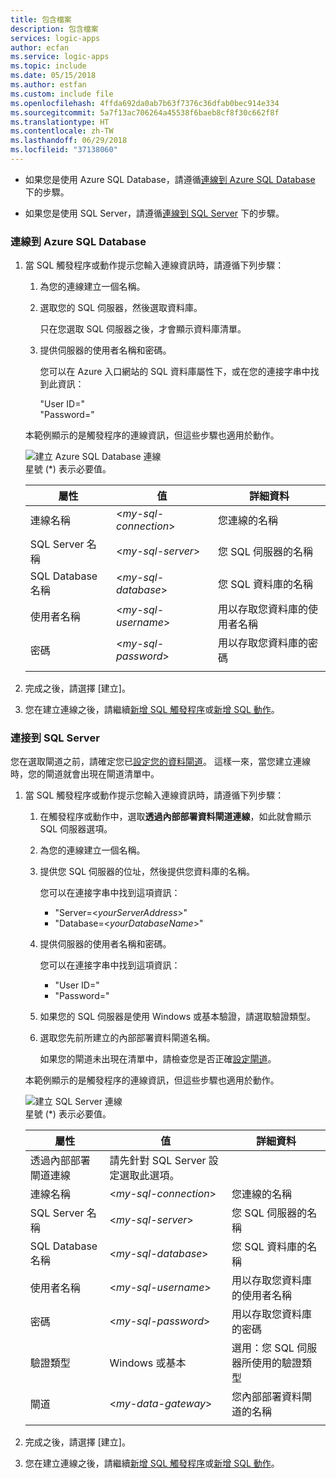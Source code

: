 ```yaml
---
title: 包含檔案
description: 包含檔案
services: logic-apps
author: ecfan
ms.service: logic-apps
ms.topic: include
ms.date: 05/15/2018
ms.author: estfan
ms.custom: include file
ms.openlocfilehash: 4ffda692da0ab7b63f7376c36dfab0bec914e334
ms.sourcegitcommit: 5a7f13ac706264a45538f6baeb8cf8f30c662f8f
ms.translationtype: HT
ms.contentlocale: zh-TW
ms.lasthandoff: 06/29/2018
ms.locfileid: "37138060"
---
```

* 如果您是使用 Azure SQL Database，請遵循[連線到 Azure SQL Database](#connect-azure-sql-db) 下的步驟。 

* 如果您是使用 SQL Server，請遵循[連線到 SQL Server](#connect-sql-server) 下的步驟。

<a name="connect-azure-sql-db"></a>

### <a name="connect-to-azure-sql-database"></a>連線到 Azure SQL Database

1. 當 SQL 觸發程序或動作提示您輸入連線資訊時，請遵循下列步驟：

   1. 為您的連線建立一個名稱。

   2. 選取您的 SQL 伺服器，然後選取資料庫。 

      只在您選取 SQL 伺服器之後，才會顯示資料庫清單。
 
   3. 提供伺服器的使用者名稱和密碼。

      您可以在 Azure 入口網站的 SQL 資料庫屬性下，或在您的連接字串中找到此資訊： 
      
      "User ID=<yourUserName>"
      <br>
      "Password=<yourPassword>"

   本範例顯示的是觸發程序的連線資訊，但這些步驟也適用於動作。

   ![建立 Azure SQL Database 連線](./media/connectors-create-api-sqlazure/azure-sql-database-create-connection.png)
   <br>
   星號 (*) 表示必要值。

   | 屬性 | 值 | 詳細資料 | 
   |----------|-------|---------| 
   | 連線名稱 | <*my-sql-connection*> | 您連線的名稱 | 
   | SQL Server 名稱 | <*my-sql-server*> | 您 SQL 伺服器的名稱 |
   | SQL Database 名稱 | <*my-sql-database*>  | 您 SQL 資料庫的名稱 | 
   | 使用者名稱 | <*my-sql-username*> | 用以存取您資料庫的使用者名稱 |
   | 密碼 | <*my-sql-password*> | 用以存取您資料庫的密碼 | 
   |||| 

2. 完成之後，請選擇 [建立]。

3. 您在建立連線之後，請繼續[新增 SQL 觸發程序](#add-sql-trigger)或[新增 SQL 動作](#add-sql-action)。

<a name="connect-sql-server"></a>

### <a name="connect-to-sql-server"></a>連接到 SQL Server

您在選取閘道之前，請確定您已[設定您的資料閘道](https://docs.microsoft.com/azure/logic-apps/logic-apps-gateway-connection)。 這樣一來，當您建立連線時，您的閘道就會出現在閘道清單中。

1. 當 SQL 觸發程序或動作提示您輸入連線資訊時，請遵循下列步驟：

   1. 在觸發程序或動作中，選取**透過內部部署資料閘道連線**，如此就會顯示 SQL 伺服器選項。

   2. 為您的連線建立一個名稱。

   3. 提供您 SQL 伺服器的位址，然後提供您資料庫的名稱。
   
      您可以在連接字串中找到這項資訊： 
      
      * "Server=<*yourServerAddress*>"
      * "Database=<*yourDatabaseName*>"

   4. 提供伺服器的使用者名稱和密碼。

      您可以在連接字串中找到這項資訊： 
      
      * "User ID=<yourUserName>"
      * "Password=<yourPassword>"

   5. 如果您的 SQL 伺服器是使用 Windows 或基本驗證，請選取驗證類型。

   6. 選取您先前所建立的內部部署資料閘道名稱。
   
      如果您的閘道未出現在清單中，請檢查您是否正確[設定閘道](https://docs.microsoft.com/azure/logic-apps/logic-apps-gateway-connection)。

   本範例顯示的是觸發程序的連線資訊，但這些步驟也適用於動作。

   ![建立 SQL Server 連線](./media/connectors-create-api-sqlazure/sql-server-create-connection.png)
   <br>
   星號 (*) 表示必要值。

   | 屬性 | 值 | 詳細資料 | 
   |----------|-------|---------| 
   | 透過內部部署閘道連線 | 請先針對 SQL Server 設定選取此選項。 | | 
   | 連線名稱 | <*my-sql-connection*> | 您連線的名稱 | 
   | SQL Server 名稱 | <*my-sql-server*> | 您 SQL 伺服器的名稱 |
   | SQL Database 名稱 | <*my-sql-database*>  | 您 SQL 資料庫的名稱 |
   | 使用者名稱 | <*my-sql-username*> | 用以存取您資料庫的使用者名稱 |
   | 密碼 | <*my-sql-password*> | 用以存取您資料庫的密碼 | 
   | 驗證類型 | Windows 或基本 | 選用：您 SQL 伺服器所使用的驗證類型 | 
   | 閘道 | <*my-data-gateway*> | 您內部部署資料閘道的名稱 | 
   |||| 

2. 完成之後，請選擇 [建立]。 

3. 您在建立連線之後，請繼續[新增 SQL 觸發程序](#add-sql-trigger)或[新增 SQL 動作](#add-sql-action)。

